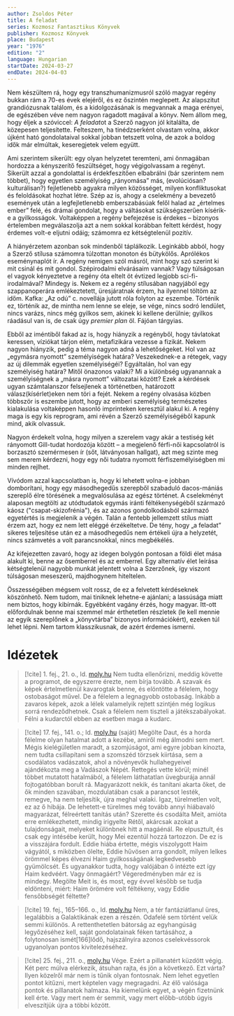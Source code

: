 ```yaml
---
author: Zsoldos Péter
title: A feladat
series: Kozmosz Fantasztikus Könyvek
publisher: Kozmosz Könyvek
place: Budapest
year: "1976"
edition: "2"
language: Hungarian
startDate: 2024-03-27
endDate: 2024-04-03
---
```

Nem készültem rá, hogy egy transzhumanizmusról szóló magyar regény bukkan rám a 70-es évek elejéről, és ez őszintén meglepett. Az alapszitut grandiózusnak találom, és a kidolgozásának is megvannak a maga erényei, de egészében véve nem nagyon ragadott magával a könyv. Nem állom meg, hogy éljek a szóviccel: *A feladat*ot a Szerző nagyon jól kitalálta, de közepesen teljesítette. Felteszem, ha tinédzserként olvastam volna, akkor újként ható gondolataival sokkal jobban tetszett volna, de azok a boldog idők már elmúltak, keseregjetek velem együtt.

Ami szerintem sikerült: egy olyan helyzetet teremteni, ami önmagában hordozza a kényszerítő feszültséget, hogy végigolvassam a regényt. Sikerült azzal a gondolattal is érdekfeszítően elbabrálni (bár szerintem nem többet), hogy egyetlen személyiség „rányomása” más, (evolúciósan? kulturálisan?) fejletlenebb agyakra milyen közösséget, milyen konfliktusokat és feloldásokat hozhat létre. Szép az is, ahogy a cselekmény a bevezető események után a legfejletlenebb emberszabásúak felől halad az „értelmes ember” felé, és drámai gondolat, hogy a váltásokat szükségszerűen kísérik-e a gyilkosságok. Voltaképpen a regény befejezése is érdekes – bizonyos értelemben megválaszolja azt a nem sokkal korábban feltett kérdést, hogy érdemes volt-e eljutni odáig; számomra ez kétségtelenül pozitív.

A hiányérzetem azonban sok mindenből táplálkozik. Leginkább abból, hogy a Szerző stílusa számomra túlzottan monoton és bütykölős. Aprólékos eseménynaplót ír. A regény nemigen szól másról, mint hogy szó szerint ki mit csinál és mit gondol. Szépirodalmi elvárásaim vannak? Vagy túlságosan el vagyok kényeztetve a regény óta eltelt öt évtized legjobb sci-fi-irodalmával? Mindegy is. Nekem ez a regény stílusában nagyjából egy szappanoperára emlékeztetett, üresjáratnak érzem, ha ilyennel töltöm az időm. Kafka: „Az odú” c. novellája jutott róla folyton az eszembe. Történik ez, történik az, de mintha nem lenne se eleje, se vége, nincs sodró lendület, nincs varázs, nincs még gyilkos sem, akinek ki kellene derülnie; gyilkos ráadásul van is, de csak úgy _premier plan_ öl. Fájóan tárgyias.

Ebből az iméntiből fakad az is, hogy hiányzik a regényből, hogy távlatokat keressen, víziókat tárjon elém, metafizikára vezesse a fizikát. Nekem nagyon hiányzik, pedig a téma nagyon adná a lehetőségeket. Hol van az „egymásra nyomott” személyiségek határa? Veszekednek-e a rétegek, vagy az új dilemmák egyetlen személyiségéi? Egyáltalán, hol van egy személyiség határa? Mitől önazonos valaki? Mi a különbség ugyanannak a személyiségnek a „másra nyomott” változatai között? Ezek a kérdések ugyan számtalanszor felsejlenek a történetben, határozott válasz(kísérlet)eken nem töri a fejét. Nekem a regény olvasása közben többször is eszembe jutott, hogy az emberi személyiség természetes kialakulása voltaképpen hasonló imprinteken keresztül alakul ki. A regény maga is egy kis reprogram, ami révén a Szerző személyiségéből kapunk mind, akik olvassuk.

Nagyon érdekelt volna, hogy milyen a szerelem vagy akár a testiség két rányomott Gill-tudat hordozója között – a megjelenő férfi-női kapcsolatról is borzasztó szemérmesen ír (sőt, látványosan hallgat), azt meg szinte meg sem merem kérdezni, hogy egy női tudatra nyomott férfiszemélyiségben mi minden rejlhet.

Vívódom azzal kapcsolatban is, hogy ki lehetett volna-e jobban domborítani, hogy egy másodhegedűs szerepből szabaduló dacos-mániás szereplő élre törésének a megvalósulása az egész történet. A cselekményt alaposan megtölti az utódtudatok egymás iránti féltékenységéből származó káosz ("csapat-skizofrénia"), és az azonos gondolkodásból származó egyetértés is megjelenik a végén. Talán a fentebb jellemzett stílus miatt érzem azt, hogy ez nem lett eléggé érzékeltetve. De tény, hogy „a feladat” sikeres teljesítése után ez a másodhegedűs nem értékeli újra a helyzetét, nincs számvetés a volt parancsnokkal, nincs megbékélés.

Az kifejezetten zavaró, hogy az idegen bolygón pontosan a földi élet mása alakult ki, benne az ősemberrel és az emberrel. Egy alternatív élet leírása kétségtelenül nagyobb munkát jelentett volna a Szerzőnek, így viszont túlságosan meseszerű, majdhogynem hiteltelen.

Összességében mégsem volt rossz, de ez a felvetett kérdéseknek köszönhető. Nem tudom, mai tiniknek lehetne-e ajánlani; a lassúsága miatt nem biztos, hogy kibírnák. Egyébként vagány érzés, hogy magyar. Itt-ott előfordulnak benne mai szemmel már érthetetlen részletek (le kell mennie az egyik szereplőnek a „könyvtárba” bizonyos információkért), ezeken túl lehet lépni. Nem tartom klasszikusnak, de azért érdemes ismerni.
# Idézetek
> [!cite] 1\. fej., 21\. o., ld. [moly.hu](https://moly.hu/idezetek/23044)
> Nem tudta ellenőrizni, meddig követte a programot, de egyszerre érezte, nem bírja tovább. A szavak és képek értelmetlenül kavarogtak benne, és elöntötte a félelem, hogy ostobaságot művel. De a félelem a legnagyobb ostobaság. Inkább a zavaros képek, azok a lélek valamelyik rejtett szintjén még logikus sorrá rendeződhetnek. Csak a félelem nem tiszteli a játékszabályokat. Félni a kudarctól ebben az esetben maga a kudarc.

> [!cite] 17\. fej., 141\. o.; ld. [moly.hu](https://moly.hu/idezetek/2050475) (saját)
> Megölte Daut, és a horda félelme olyan hatalmat adott a kezébe, amiről még álmodni sem mert. Mégis kielégületlen maradt, a szomjúságot, ami egyre jobban kínozta, nem tudta csillapítani sem a szomszéd törzsek kiirtása, sem a csodálatos vadászatok, ahol a növényevők hullahegyeivel ajándékozta meg a Vadászok Népét. Rettegés vette körül; minél többet mutatott hatalmából, a félelem láthatatlan üvegburája annál fojtogatóbban borult rá. Magyarázott nekik, és tanítani akarta őket, de ők minden szavában, mozdulatában csak a parancsot lesték, remegve, ha nem teljesítik, újra meghal valaki. Igaz, türelmetlen volt, ez az ő hibája. De lehetett-e türelmes még tovább annyi hiábavaló magyarázat, félreértett tanítás után? Szerette és csodálta Meit, amióta erre emlékezhetett, mindig irigyelte Rétől, akárcsak azokat a tulajdonságait, melyeket különbnek hitt a magáénál. Re elpusztult, és csak egy intésébe került, hogy Mei ezentúl hozzá tartozzon. De ez is a visszájára fordult. Eddie hiába értette, mégis viszolygott Haim vágyától, s miközben ölelte, Eddie hűvösen arra gondolt, milyen lelkes örömmel képes élvezni Haim gyilkosságának legkedvesebb gyümölcsét. És ugyanakkor tudta, hogy valójában ő intézte ezt így Haim kedvéért. Vagy önmagáért? Végeredményben már ez is mindegy. Megölte Meit is, és most, egy évvel később se tudja eldönteni, miért: Haim örömére volt féltékeny, vagy Eddie fensőbbségét féltette?

> [!cite] 19\. fej., 165–166\. o., ld. [moly.hu](https://moly.hu/idezetek/184458)
> Nem, a tér fantáziátlanul üres, legalábbis a Galaktikának ezen a részén. Odafelé sem történt velük semmi különös. A rettenthetetlen bátorság az egyhangúság legyőzéséhez kell, saját gondolatainak féken tartásához, a folytonosan ismét\[166]lődő, hajszálnyira azonos cselekvéssorok ugyanolyan pontos kivitelezéséhez.

> [!cite] 25\. fej., 211\. o., [moly.hu](https://moly.hu/idezetek/180805)
> Vége. Ezért a pillanatért küzdött végig. Két perc múlva elérkezik, átsuhan rajta, és jön a következő. Ezt várta? Ilyen közelről már nem is tűnik olyan fontosnak. Nem lehet egyetlen pontot kitűzni, mert képtelen vagy megragadni. Az élő valósága pontok és pillanatok halmaza. Ha kiemelünk egyet, a végén fizetnünk kell érte. Vagy mert nem ér semmit, vagy mert előbb-utóbb úgyis elveszítjük újra a többi között.

